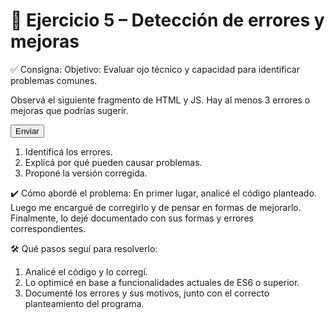 # 🧠 Ejercicio 5 – Detección de errores y mejoras

✅ Consigna:
Objetivo: Evaluar ojo técnico y capacidad para identificar problemas comunes.

Observá el siguiente fragmento de HTML y JS. Hay al menos 3 errores o mejoras que podrías sugerir.

<button id="btnEnviar">Enviar</button>

<script>
document.getElementByID("btnEnviar").addEventlistener("click", function() {
  consolelog("Botón presionado")
})
</script>

1. Identificá los errores.
2. Explicá por qué pueden causar problemas.
3. Proponé la versión corregida.

✔️ Cómo abordé el problema:
En primer lugar, analicé el código planteado. Luego me encargué de corregirlo y de pensar en formas de mejorarlo. Finalmente, lo dejé documentado con sus formas y errores correspondientes.

🛠️ Qué pasos seguí para resolverlo:

1. Analicé el código y lo corregí.
2. Lo optimicé en base a funcionalidades actuales de ES6 o superior.
3. Documenté los errores y sus motivos, junto con el correcto planteamiento del programa.
